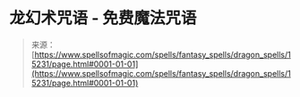 <!--yml

category: 未分类

date: 2024-06-12 18:54:34

-->

# 龙幻术咒语 - 免费魔法咒语

> 来源：[https://www.spellsofmagic.com/spells/fantasy_spells/dragon_spells/15231/page.html#0001-01-01](https://www.spellsofmagic.com/spells/fantasy_spells/dragon_spells/15231/page.html#0001-01-01)
